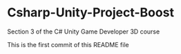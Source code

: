 # Csharp-Unity-Project-Boost
Section 3 of the C# Unity Game Developer 3D course

This is the first commit of this README file
